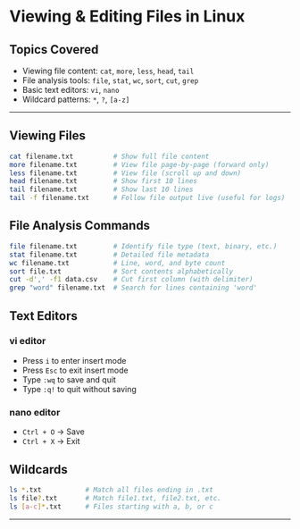 # Viewing & Editing Files in Linux

## Topics Covered

- Viewing file content: `cat`, `more`, `less`, `head`, `tail`
- File analysis tools: `file`, `stat`, `wc`, `sort`, `cut`, `grep`
- Basic text editors: `vi`, `nano`
- Wildcard patterns: `*`, `?`, `[a-z]`

---

## Viewing Files

```bash
cat filename.txt          # Show full file content
more filename.txt         # View file page-by-page (forward only)
less filename.txt         # View file (scroll up and down)
head filename.txt         # Show first 10 lines
tail filename.txt         # Show last 10 lines
tail -f filename.txt      # Follow file output live (useful for logs)
```

## File Analysis Commands

```bash
file filename.txt         # Identify file type (text, binary, etc.)
stat filename.txt         # Detailed file metadata
wc filename.txt           # Line, word, and byte count
sort file.txt             # Sort contents alphabetically
cut -d',' -f1 data.csv    # Cut first column (with delimiter)
grep "word" filename.txt  # Search for lines containing 'word'
```
## Text Editors

### vi editor

- Press `i` to enter insert mode  
- Press `Esc` to exit insert mode  
- Type `:wq` to save and quit  
- Type `:q!` to quit without saving  

### nano editor

- `Ctrl + O` → Save  
- `Ctrl + X` → Exit  

## Wildcards

```bash
ls *.txt           # Match all files ending in .txt
ls file?.txt       # Match file1.txt, file2.txt, etc.
ls [a-c]*.txt      # Files starting with a, b, or c
```
----
